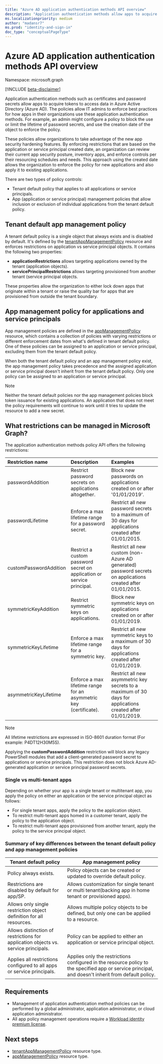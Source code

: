 ```yaml
---
title: "Azure AD application authentication methods API overview"
description: "Application authentication methods allow apps to acquire tokens to access data in Azure AD."
ms.localizationpriority: medium
author: "madansr7"
ms.prod: "identity-and-sign-in"
doc_type: "conceptualPageType"
---
```


# Azure AD application authentication methods API overview 

Namespace: microsoft.graph

[!INCLUDE [beta-disclaimer](../../includes/beta-disclaimer.md)]

Application authentication methods such as certificates and password secrets allow apps to acquire tokens to access data in Azure Active Directory (Azure AD). The policies allow IT admins to enforce best practices for how apps in their organizations use these application authentication methods. For example, an admin might configure a policy to block the use or limit the lifetime of password secrets, and use the creation date of the object to enforce the policy.

These policies allow organizations to take advantage of the new app security hardening features. By enforcing restrictions that are based on the application or service principal created date, an organization can review their current app security posture, inventory apps, and enforce controls per their resourcing schedules and needs. This approach using the created date allows the organization to enforce the policy for new applications and also apply it to existing applications.

There are two types of policy controls:

- Tenant default policy that applies to all applications or service principals.
- App (application or service principal) management policies that allow inclusion or exclusion of individual applications from the tenant default policy.

## Tenant default app management policy

A tenant default policy is a single object that always exists and is disabled by default. It's defined by the [tenantAppManagementPolicy](tenantappmanagementpolicy.md) resource and enforces restrictions on application vs service principal objects. It contains the following two properties:

- **applicationRestrictions** allows targeting applications owned by the tenant (application objects).
- **servicePrincipalRestrictions** allows targeting provisioned from another tenant (service principal objects.

These properties allow the organization to either lock down apps that originate within a tenant or raise the quality bar for apps that are provisioned from outside the tenant boundary.

## App management policy for applications and service principals

App management policies are defined in the [appManagementPolicy](appmanagementpolicy.md) resource, which contains a collection of policies with varying restrictions or different enforcement dates from what's defined in tenant default policy. One of these policies can be assigned to an application or service principal, excluding them from the tenant default policy.

When both the tenant default policy and an app management policy exist, the app management policy takes precedence and the assigned application or service principal doesn't inherit from the tenant default policy. Only one policy can be assigned to an application or service principal.

> [!Note]
> Neither the tenant default policies nor the app management policies block token issuance for existing applications. An application that does not meet the policy requirements will continue to work until it tries to update the resource to add a new secret.

## What restrictions can be managed in Microsoft Graph?

The application authentication methods policy API offers the following restrictions:

| Restriction name       | Description                                                            | Examples                                                                                                    |
| :--------------------- | :--------------------------------------------------------------------- | :---------------------------------------------------------------------------------------------------------- |
| passwordAddition       | Restrict password secrets on applications altogether.                  | Block new passwords on applications created on or after '01/01/2019'.                                       |
| passwordLifetime       | Enforce a max lifetime range for a password secret.                    | Restrict all new password secrets to a maximum of 30 days for applications created after 01/01/2015.        |
| customPasswordAddition | Restrict a custom password secret on application or service principal. | Restrict all new custom (non-Azure AD generated) password secrets on applications created after 01/01/2015. |
| symmetricKeyAddition   | Restrict symmetric keys on applications.                               | Block new symmetric keys on applications created on or after 01/01/2019.                                    |
| symmetricKeyLifetime   | Enforce a max lifetime range for a symmetric key.                      | Restrict all new symmetric keys to a maximum of 30 days for applications created after 01/01/2019.          |
| asymmetricKeyLifetime  | Enforce a max lifetime range for an asymmetric key (certificate).      | Restrict all new asymmetric key secrets to a maximum of 30 days for applications created after 01/01/2019.  |

> [!Note]
> All lifetime restrictions are expressed in ISO-8601 duration format (For example: P4DT12H30M5S).
>
> Applying the **customPasswordAddition** restriction will block any legacy PowerShell modules that add a client-generated password secret to applications or service principals. This restriction does not block Azure AD-generated application or service principal password secrets.

### Single vs multi-tenant apps

Depending on whether your app is a single tenant or multitenant app, you apply the policy on either an application or the service principal object as follows:

- For single tenant apps, apply the policy to the application object.
- To restrict multi-tenant apps homed in a customer tenant, apply the policy to the application object.
- To restrict multi-tenant apps provisioned from another tenant, apply the policy to the service principal object.

### Summary of key differences between the tenant default policy and app management policies

| Tenant default policy                                                              | App management policy                                                                                                                               |
| ---------------------------------------------------------------------------------- | --------------------------------------------------------------------------------------------------------------------------------------------------- |
| Policy always exists.                                                              | Policy objects can be created or updated to override default policy.                                                                                |
| Restrictions are disabled by default for app/SP.                                   | Allows customization for single tenant or multi tenant(backing app in home tenant or provisioned apps).                                             |
| Allows only single restriction object definition for all resources.                | Allows multiple policy objects to be defined, but only one can be applied to a resource.                                                            |
| Allows distinction of restrictions for application objects vs. service principals. | Policy can be applied to either an application or service principal object.                                                                         |
| Applies all restrictions configured to all apps or service principals.             | Applies only the restrictions configured in the resource policy to the specified app or service principal, and doesn't inherit from default policy. |

## Requirements

- Management of application authentication method policies can be performed by a global administrator, application administrator, or cloud application administrator.
- All app policy management operations require a [Workload identity premium license](https://learn.microsoft.com/en-us/azure/active-directory/workload-identities/workload-identities-faqs#what-is-the-cost-of-workload-identities-premium-plan).

## Next steps

- [tenantAppManagementPolicy](tenantappmanagementpolicy.md) resource type.
- [appManagementPolicy](appmanagementpolicy.md) resource type.

